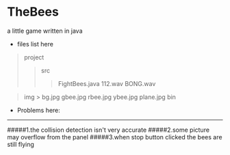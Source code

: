 TheBees
=======

  a little game written in java

* files list here

>project
>>src
>>>FightBees.java 112.wav BONG.wav

> img
	> bg.jpg gbee.jpg rbee.jpg ybee.jpg plane.jpg 
> bin

* Problems here:
-------------
#####1.the collision detection isn't very accurate
#####2.some picture may overflow from the panel
#####3.when stop button clicked the bees are still flying
